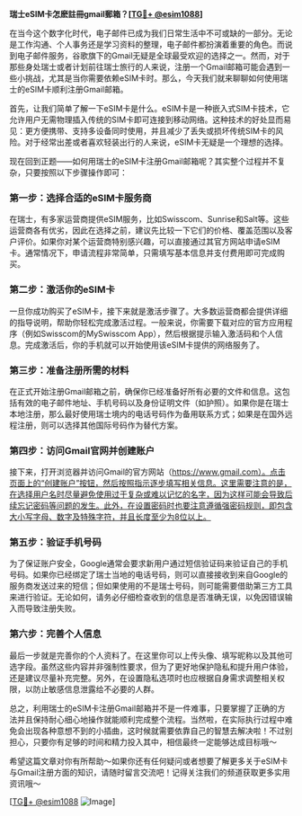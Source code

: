 **瑞士eSIM卡怎麽註冊gmail郵箱？[[TG💪+ @esim1088](https://t.me/s/esim1088)]**

在当今这个数字化时代，电子邮件已成为我们日常生活中不可或缺的一部分。无论是工作沟通、个人事务还是学习资料的整理，电子邮件都扮演着重要的角色。而说到电子邮件服务，谷歌旗下的Gmail无疑是全球最受欢迎的选择之一。然而，对于那些身处瑞士或者计划前往瑞士旅行的人来说，注册一个Gmail邮箱可能会遇到一些小挑战，尤其是当你需要依赖eSIM卡时。那么，今天我们就来聊聊如何使用瑞士的eSIM卡顺利注册Gmail邮箱。

首先，让我们简单了解一下eSIM卡是什么。eSIM卡是一种嵌入式SIM卡技术，它允许用户无需物理插入传统的SIM卡即可连接到移动网络。这种技术的好处显而易见：更方便携带、支持多设备同时使用，并且减少了丢失或损坏传统SIM卡的风险。对于经常出差或者喜欢轻装出行的人来说，eSIM卡无疑是一个理想的选择。

现在回到正题——如何用瑞士的eSIM卡注册Gmail邮箱呢？其实整个过程并不复杂，只要按照以下步骤操作即可：

### 第一步：选择合适的eSIM卡服务商

在瑞士，有多家运营商提供eSIM服务，比如Swisscom、Sunrise和Salt等。这些运营商各有优劣，因此在选择之前，建议先比较一下它们的价格、覆盖范围以及客户评价。如果你对某个运营商特别感兴趣，可以直接通过其官方网站申请eSIM卡。通常情况下，申请流程非常简单，只需填写基本信息并支付费用即可完成购买。

### 第二步：激活你的eSIM卡

一旦你成功购买了eSIM卡，接下来就是激活步骤了。大多数运营商都会提供详细的指导说明，帮助你轻松完成激活过程。一般来说，你需要下载对应的官方应用程序（例如Swisscom的MySwisscom App），然后根据提示输入激活码和个人信息。完成激活后，你的手机就可以开始使用该eSIM卡提供的网络服务了。

### 第三步：准备注册所需的材料

在正式开始注册Gmail邮箱之前，确保你已经准备好所有必要的文件和信息。这包括有效的电子邮件地址、手机号码以及身份证明文件（如护照）。如果你是在瑞士本地注册，那么最好使用瑞士境内的电话号码作为备用联系方式；如果是在国外远程注册，则可以选择其他国际号码作为替代方案。

### 第四步：访问Gmail官网并创建账户

接下来，打开浏览器并访问Gmail的官方网站（https://www.gmail.com）。点击页面上的“创建账户”按钮，然后按照指示逐步填写相关信息。这里需要注意的是，在选择用户名时尽量避免使用过于复杂或难以记忆的名字，因为这样可能会导致后续忘记密码等问题的发生。此外，在设置密码时也要注意遵循强密码规则，即包含大小写字母、数字及特殊字符，并且长度至少为8位以上。

### 第五步：验证手机号码

为了保证账户安全，Google通常会要求新用户通过短信验证码来验证自己的手机号码。如果你已经绑定了瑞士当地的电话号码，则可以直接接收到来自Google的服务商发送过来的短信；但如果使用的不是瑞士号码，则可能需要借助第三方工具来进行验证。无论如何，请务必仔细检查收到的信息是否准确无误，以免因错误输入而导致注册失败。

### 第六步：完善个人信息

最后一步就是完善你的个人资料了。在这里你可以上传头像、填写昵称以及其他可选字段。虽然这些内容并非强制性要求，但为了更好地保护隐私和提升用户体验，还是建议尽量补充完整。另外，在设置隐私选项时也应根据自身需求调整相关权限，以防止敏感信息泄露给不必要的人群。

总之，利用瑞士的eSIM卡注册Gmail邮箱并不是一件难事，只要掌握了正确的方法并且保持耐心细心地操作就能顺利完成整个流程。当然啦，在实际执行过程中难免会出现各种意想不到的小插曲，这时候就需要依靠自己的智慧去解决啦！不过别担心，只要你有足够的时间和精力投入其中，相信最终一定能够达成目标哦～

希望这篇文章对你有所帮助～如果你还有任何疑问或者想要了解更多关于eSIM卡与Gmail注册方面的知识，请随时留言交流吧！记得关注我们的频道获取更多实用资讯哦～

[[TG💪+ @esim1088](https://t.me/s/esim1088) ![Image](https://i.postimg.cc/4NQfJmqS/Snipaste-2025-05-13-00-14-12.png)]